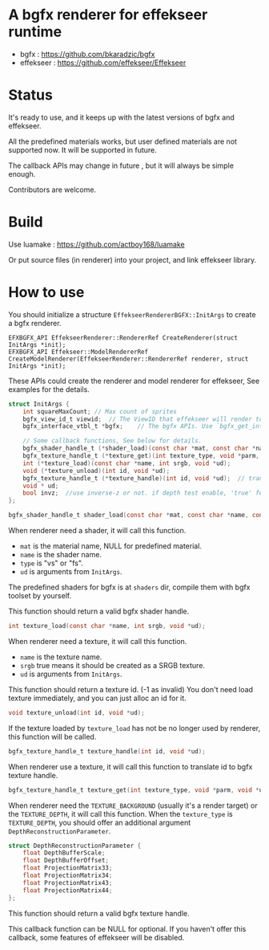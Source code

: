 A bgfx renderer for effekseer runtime
=====

* bgfx : https://github.com/bkaradzic/bgfx
* effekseer : https://github.com/effekseer/Effekseer

Status
======

It's ready to use, and it keeps up with the latest versions of bgfx and effekseer.

All the predefined materials works, but user defined materials are not supported now. It will be supported in future.

The callback APIs may change in future , but it will always be simple enough.

Contributors are welcome.

Build
=====

Use luamake : https://github.com/actboy168/luamake

Or put source files (in renderer) into your project, and link effekseer library.

How to use
==========

You should initialize a structure `EffekseerRendererBGFX::InitArgs` to create a bgfx renderer.

```
EFXBGFX_API EffekseerRenderer::RendererRef CreateRenderer(struct InitArgs *init);
EFXBGFX_API Effekseer::ModelRendererRef CreateModelRenderer(EffekseerRenderer::RendererRef renderer, struct InitArgs *init);
```

These APIs could create the renderer and model renderer for effekseer, See examples for the details.

```C
struct InitArgs {
	int squareMaxCount;	// Max count of sprites
	bgfx_view_id_t viewid;	// The ViewID that effekseer will render to.
	bgfx_interface_vtbl_t *bgfx;	// The bgfx APIs. Use `bgfx_get_interface()`.

	// Some callback functions, See below for details.
	bgfx_shader_handle_t (*shader_load)(const char *mat, const char *name, const char *type, void *ud);
	bgfx_texture_handle_t (*texture_get)(int texture_type, void *parm, void *ud);	// background or depth (with param)
	int (*texture_load)(const char *name, int srgb, void *ud);
	void (*texture_unload)(int id, void *ud);
	bgfx_texture_handle_t (*texture_handle)(int id, void *ud);	// translate id to handle
	void * ud;
	bool invz;  //use inverse-z or not. if depth test enable, 'true' for BGFX_STATE_DEPTH_TEST_GEQUAL, 'fasle' for BGFX_STATE_DEPTH_TEST_LEQUAL
};
```

```C
bgfx_shader_handle_t shader_load(const char *mat, const char *name, const char *type, void *ud);
```

When renderer need a shader, it will call this function.
* `mat` is the material name, NULL for predefined material.
* `name` is the shader name.
* `type` is "vs" or "fs".
* `ud` is arguments from `InitArgs`.

The predefined shaders for bgfx is at `shaders` dir, compile them with bgfx toolset by yourself.

This function should return a valid bgfx shader handle.

```C
int texture_load(const char *name, int srgb, void *ud);
```

When renderer need a texture, it will call this function.
* `name` is the texture name.
* `srgb` true means it should be created as a SRGB texture.
* `ud` is arguments from `InitArgs`.

This function should return a texture id. (-1 as invalid)
You don't need load texture immediately, and you can just alloc an id for it.

```C
void texture_unload(int id, void *ud);

```
If the texture loaded by `texture_load` has not be no longer used by renderer, this function will be called.

```C
bgfx_texture_handle_t texture_handle(int id, void *ud);
```

When renderer use a texture, it will call this function to translate id to bgfx texture handle.


```C
bgfx_texture_handle_t texture_get(int texture_type, void *parm, void *ud);
```
When renderer need the `TEXTURE_BACKGROUND` (usually it's a render target) or the `TEXTURE_DEPTH`, it will call this function.
When the `texture_type` is `TEXTURE_DEPTH`, you should offer an additional argument `DepthReconstructionParameter`.

```C
struct DepthReconstructionParameter {
	float DepthBufferScale;
	float DepthBufferOffset;
	float ProjectionMatrix33;
	float ProjectionMatrix34;
	float ProjectionMatrix43;
	float ProjectionMatrix44;
};
```

This function should return a valid bgfx texture handle.

This callback function can be NULL for optional. If you haven't offer this callback, some features of effekseer will be disabled.
